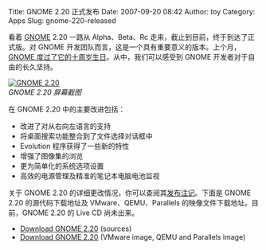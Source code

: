 Title: GNOME 2.20 正式发布
Date: 2007-09-20 08:42
Author: toy
Category: Apps
Slug: gnome-220-released

看着 [GNOME](http://www.gnome.org/) 2.20 一路从 Alpha、Beta、Rc
走来，截止到目前，终于到达了正式版。对 GNOME
开发团队而言，这是一个具有重要意义的版本。上个月，[GNOME
度过了它的十周岁生日](http://linuxtoy.org/archives/gnome-birthday.html)。从中，我们可以感受到
GNOME 开发者对于自由的长久坚持。

[![GNOME
2.20](http://i.linuxtoy.org/i/2007/09/gnome220_s.png)](http://i.linuxtoy.org/i/2007/09/gnome220.png)  
*GNOME 2.20 屏幕截图*

在 GNOME 2.20 中的主要改进包括：

-   改进了对从右向左语言的支持
-   将桌面搜索功能整合到了文件选择对话框中
-   Evolution 程序获得了一些新的特性
-   增强了图像集的浏览
-   更为简单化的系统选项设置
-   高效的电源管理及精准的笔记本电脑电池监视

关于 GNOME 2.20
的详细更改情况，你可以查阅其[发布注记](http://www.gnome.org/start/2.20/notes/en/)。下面是
GNOME 2.20 的源代码下载地址及 VMware、QEMU、Parallels
的映像文件下载地址。目前，GNOME 2.20 的 Live CD 尚未出来。

- [Download GNOME
2.20](http://ftp.gnome.org/pub/GNOME/desktop/2.20/2.20.0/sources/)
(sources)  
- [Download GNOME 2.20](http://torrent.gnome.org/) (VMware image, QEMU
and Parallels image)
